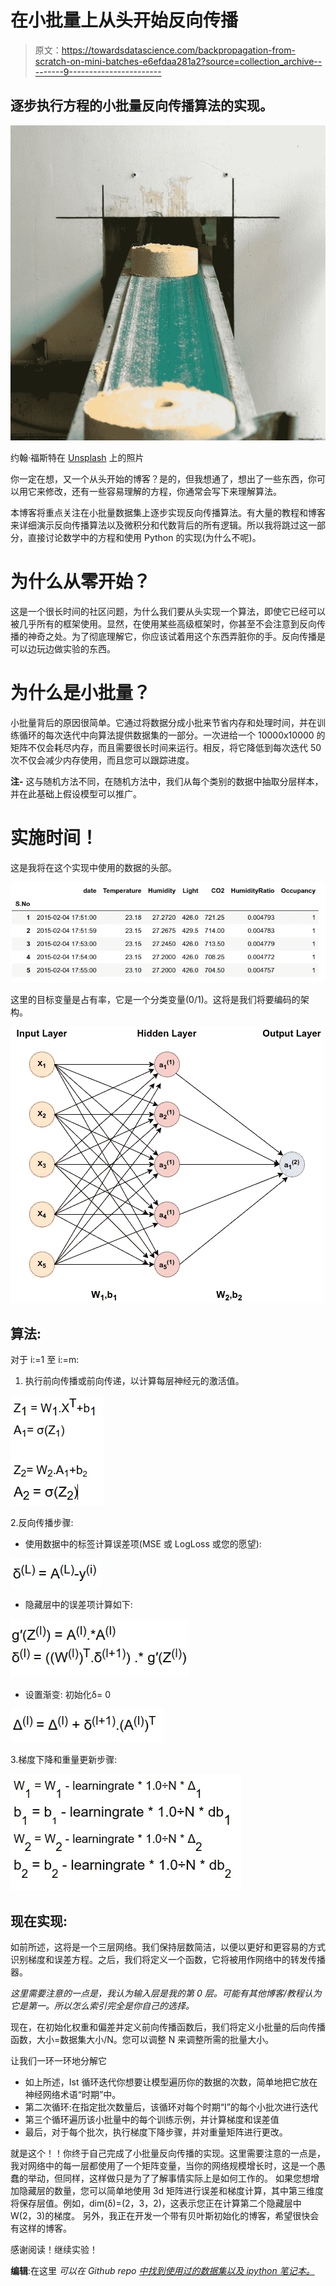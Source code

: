 # 在小批量上从头开始反向传播

> 原文：<https://towardsdatascience.com/backpropagation-from-scratch-on-mini-batches-e6efdaa281a2?source=collection_archive---------9----------------------->

## 逐步执行方程的小批量反向传播算法的实现。

![](img/c2a58d15e0b4e4e66403d6aa506b77b9.png)

约翰·福斯特在 [Unsplash](https://unsplash.com/s/photos/conveyerbelt?utm_source=unsplash&utm_medium=referral&utm_content=creditCopyText) 上的照片

你一定在想，又一个从头开始的博客？是的，但我想通了，想出了一些东西，你可以用它来修改，还有一些容易理解的方程，你通常会写下来理解算法。

本博客将重点关注在小批量数据集上逐步实现反向传播算法。有大量的教程和博客来详细演示反向传播算法以及微积分和代数背后的所有逻辑。所以我将跳过这一部分，直接讨论数学中的方程和使用 Python 的实现(为什么不呢)。

# 为什么从零开始？

这是一个很长时间的社区问题，为什么我们要从头实现一个算法，即使它已经可以被几乎所有的框架使用。显然，在使用某些高级框架时，你甚至不会注意到反向传播的神奇之处。为了彻底理解它，你应该试着用这个东西弄脏你的手。反向传播是可以边玩边做实验的东西。

# 为什么是小批量？

小批量背后的原因很简单。它通过将数据分成小批来节省内存和处理时间，并在训练循环的每次迭代中向算法提供数据集的一部分。一次进给一个 10000x10000 的矩阵不仅会耗尽内存，而且需要很长时间来运行。相反，将它降低到每次迭代 50 次不仅会减少内存使用，而且您可以跟踪进度。

**注-** 这与随机方法不同，在随机方法中，我们从每个类别的数据中抽取分层样本，并在此基础上假设模型可以推广。

# 实施时间！

这是我将在这个实现中使用的数据的头部。

![](img/c9e3e686344c2b98fff579b7b10b7b9f.png)

这里的目标变量是占有率，它是一个分类变量(0/1)。这将是我们将要编码的架构。

![](img/7d6c3d30351cde33a56cec0f17ff77d3.png)

## 算法:

对于 i:=1 至 i:=m:

1.  执行前向传播或前向传递，以计算每层神经元的激活值。

![](img/272d0fc1be9245946e1dea936e952b02.png)

2.反向传播步骤:

*   使用数据中的标签计算误差项(MSE 或 LogLoss 或您的愿望):

![](img/c593e6ee4cad60ef9cf1b7d012150426.png)

*   隐藏层中的误差项计算如下:

![](img/df517249901ad849f474c94d672c8cce.png)

*   设置渐变:
    初始化δ= 0

![](img/b8cd2ca921906b49169364e0cdbc2a22.png)

3.梯度下降和重量更新步骤:

![](img/6b800932bfb7d33828fda751032015be.png)

## 现在实现:

如前所述，这将是一个三层网络。我们保持层数简洁，以便以更好和更容易的方式识别梯度和误差方程。之后，我们将定义一个函数，它将被用作网络中的转发传播器。

*这里需要注意的一点是，我认为输入层是我的第 0 层。可能有其他博客/教程认为它是第一。所以怎么索引完全是你自己的选择。*

现在，在初始化权重和偏差并定义前向传播函数后，我们将定义小批量的后向传播函数，大小=数据集大小/N。您可以调整 N 来调整所需的批量大小。

让我们一环一环地分解它

*   如上所述，Ist 循环迭代你想要让模型遍历你的数据的次数，简单地把它放在神经网络术语“时期”中。
*   第二次循环:在指定批次数量后，该循环对每个时期“I”的每个小批次进行迭代
*   第三个循环遍历该小批量中的每个训练示例，并计算梯度和误差值
*   最后，对于每个批次，执行梯度下降步骤，并对重量矩阵进行更改。

就是这个！！你终于自己完成了小批量反向传播的实现。这里需要注意的一点是，我对网络中的每一层都使用了一个矩阵变量，当你的网络规模增长时，这是一个愚蠢的举动，但同样，这样做只是为了了解事情实际上是如何工作的。
如果您想增加隐藏层的数量，您可以简单地使用 3d 矩阵进行误差和梯度计算，其中第三维度将保存层值。例如，dim(δ)=(2，3，2)，这表示您正在计算第二个隐藏层中 W(2，3)的梯度。
另外，我正在开发一个带有贝叶斯初始化的博客，希望很快会有这样的博客。

感谢阅读！继续实验！

**编辑**:在这里 *可以在 Github repo [*中找到使用过的数据集以及 ipython 笔记本。*](https://github.com/theAayushbajaj/Backpropagation_MiniBatches)*